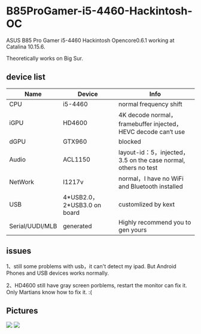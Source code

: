 # B85ProGamer-i5-4460-Hackintosh-OC
ASUS B85 Pro Gamer i5-4460 Hackintosh Opencore0.6.1 working at Catalina 10.15.6.

Theoretically works on Big Sur.

## device list
| Name            | Device                    | Info                                                         |
|-----------------|---------------------------|--------------------------------------------------------------|
| CPU             | i5-4460                   | normal frequency shift                                       |
| iGPU            | HD4600                    | 4K decode normal，framebuffer injected，HEVC decode can‘t use |
| dGPU            | GTX960                    | blocked                                                      |
| Audio           | ACL1150                   | layout-id：5，injected，3.5 on the case normal, others no test |
| NetWork         | I1217v                    | normal，I have no WiFi and Bluetooth installed               |
| USB             | 4\*USB2.0，2\*USB3.0 on board | customlized by kext                                          |
| Serial/UUDI/MLB | generated                 | Highly recommend you to gen yours                            |

## issues
1、still some problems with usb，it can't detect my ipad. But Android Phones and USB devices works normally. 

2、HD4600 still have gray screen porblems, restart the monitor can fix it. Only Martians know how to fix it. :(

## Pictures
![]("https://github.com/LiuLiujie/B85ProGamer-i5-4460-Hackintosh-OC/blob/master/pics/pic1.jpg")
![]("https://github.com/LiuLiujie/B85ProGamer-i5-4460-Hackintosh-OC/blob/master/pics/pic2.jpg")
